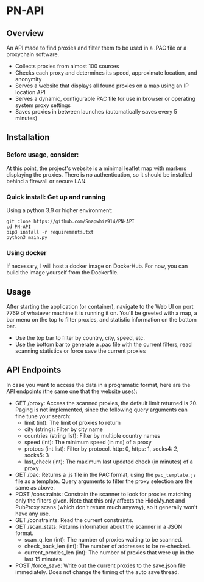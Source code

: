 # PN-API
## Overview

An API made to find proxies and filter them to be used in a .PAC file or a proxychain software.
 - Collects proxies from almost 100 sources
 - Checks each proxy and determines its speed, approximate location, and anonymity
 - Serves a website that displays all found proxies on a map using an IP location API
 - Serves a dynamic, configurable PAC file for use in browser or operating system proxy settings
 - Saves proxies in between launches (automatically saves every 5 minutes)

## Installation

### Before usage, consider:

At this point, the project's website is a minimal leaflet map with markers displaying the proxies. There is no authentication, so it should be installed behind a firewall or secure LAN.

### Quick install: Get up and running

Using a python 3.9 or higher environment:

```
git clone https://github.com/Snapwhiz914/PN-API
cd PN-API
pip3 install -r requirements.txt
python3 main.py
```

### Using docker

If necessary, I will host a docker image on DockerHub. For now, you can build the image yourself from the Dockerfile.

## Usage

After starting the application (or container), navigate to the Web UI on port 7769 of whatever machine it is running it on. You'll be greeted with a map, a bar menu on the top to filter proxies, and statistic information on the bottom bar.
 - Use the top bar to filter by country, city, speed, etc.
 - Use the bottom bar to generate a .pac file with the current filters, read scanning statistics or force save the current proxies

## API Endpoints

In case you want to access the data in a programatic format, here are the API endpoints (the same one that the website uses):
 - GET /proxy: Access the scanned proxies, the default limit returned is 20. Paging is not implemented, since the following query arguments can fine tune your search:
   - limit (int): The limit of proxies to return
   - city (string): Filter by city name
   - countries (string list): Filter by multiple country names
   - speed (int): The minimum speed (in ms) of a proxy
   - protocs (int list): Filter by protocol. http: 0, https: 1, socks4: 2, socks5: 3
   - last_check (int): The maximum last updated check (in minutes) of a proxy
 - GET /pac: Returns a .js file in the PAC format, using the ```pac_template.js``` file as a template. Query arguments to filter the proxy selection are the same as above.
 - POST /constraints: Constrain the scanner to look for proxies matching only the filters given. Note that this only affects the HideMy.net and PubProxy scans (which don't return much anyway), so it generally won't have any use.
 - GET /constraints: Read the current constraints.
 - GET /scan_stats: Returns information about the scanner in a JSON format.
   - scan_q_len (int): The number of proxies waiting to be scanned.
   - check_back_len (int): The number of addresses to be re-checked.
   - current_proxies_len (int): The number of proxies that were up in the last 15 minutes
 - POST /force_save: Write out the current proxies to the save.json file immediately. Does not change the timing of the auto save thread.
